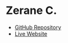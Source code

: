 # Zerane C.

- [GitHub Repository](https://github.com/zeranecatamco/Final-Project)
- [Live Website](https://zeranecatamco.github.io/Final-Project/)
